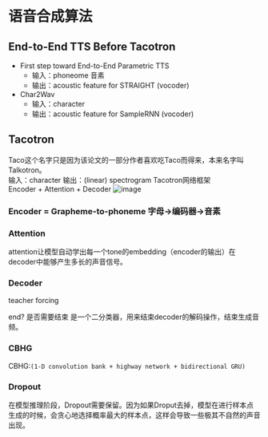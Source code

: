 # 语音合成算法

## End-to-End TTS Before Tacotron
- First step toward End-to-End Parametric TTS
  - 输入：phoneome 音素
  - 输出：acoustic feature for STRAIGHT (vocoder)
- Char2Wav
  - 输入：character
  - 输出：acoustic feature for SampleRNN (vocoder)
  

## Tacotron
Taco这个名字只是因为该论文的一部分作者喜欢吃Taco而得来，本来名字叫Talkotron。  
输入：character
输出：(linear) spectrogram
Tacotron网络框架  
Encoder + Attention + Decoder
![image](https://user-images.githubusercontent.com/40049927/133578623-315ebce2-6bcf-459d-a590-756f0c75ddf7.png)

### Encoder = Grapheme-to-phoneme 字母→编码器→音素


### Attention
attention让模型自动学出每一个tone的embedding（encoder的输出）在decoder中能够产生多长的声音信号。

### Decoder 

teacher forcing

end? 是否需要结束
是一个二分类器，用来结束decoder的解码操作，结束生成音频。

### CBHG
 CBHG:`(1-D convolution bank + highway network + bidirectional GRU)`  
 
 

### Dropout
在模型推理阶段，Dropout需要保留。因为如果Droput去掉，模型在进行样本点生成的时候，会贪心地选择概率最大的样本点，这样会导致一些极其不自然的声音出现。  



